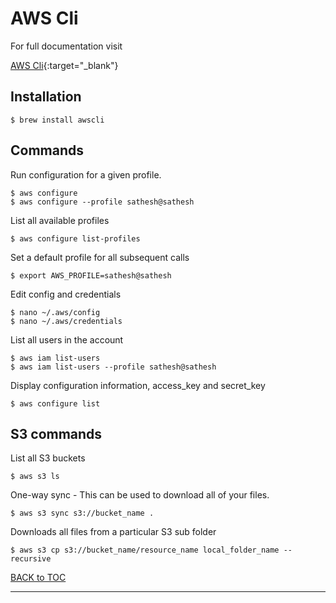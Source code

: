 # AWS Cli

For full documentation visit 

[AWS Cli](https://aws.amazon.com/cli/){:target="_blank"}


## Installation

    $ brew install awscli

## Commands

Run configuration for a given profile.

	$ aws configure
	$ aws configure --profile sathesh@sathesh

List all available profiles

	$ aws configure list-profiles

Set a default profile for all subsequent calls

	$ export AWS_PROFILE=sathesh@sathesh

Edit config and credentials

	$ nano ~/.aws/config
	$ nano ~/.aws/credentials

List all users in the account

	$ aws iam list-users
	$ aws iam list-users --profile sathesh@sathesh

Display configuration information, access_key and secret_key

	$ aws configure list

## S3 commands


List all S3 buckets

	$ aws s3 ls

One-way sync - This can be used to download all of your files.

	$ aws s3 sync s3://bucket_name .

Downloads all files from a particular S3 sub folder 
	
	$ aws s3 cp s3://bucket_name/resource_name local_folder_name --recursive



[BACK to TOC](./../README.md)

----------